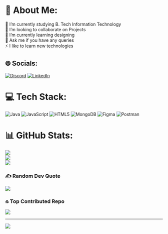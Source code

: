 # 💫 About Me:
🔭 I’m currently studying B. Tech Information Technology<br>👯 I’m looking to collaborate on Projects<br>🌱 I’m currently learning designing<br>💬 Ask me if you have any queries<br>⚡ I like to learn new technologies


## 🌐 Socials:
[![Discord](https://img.shields.io/badge/Discord-%237289DA.svg?logo=discord&logoColor=white)](https://discord.gg/ujqQUy4T) [![LinkedIn](https://img.shields.io/badge/LinkedIn-%230077B5.svg?logo=linkedin&logoColor=white)](https://linkedin.com/in/premkumar-p-49478623b) 

# 💻 Tech Stack:
![Java](https://img.shields.io/badge/java-%23ED8B00.svg?style=for-the-badge&logo=java&logoColor=white) ![JavaScript](https://img.shields.io/badge/javascript-%23323330.svg?style=for-the-badge&logo=javascript&logoColor=%23F7DF1E) ![HTML5](https://img.shields.io/badge/html5-%23E34F26.svg?style=for-the-badge&logo=html5&logoColor=white) ![MongoDB](https://img.shields.io/badge/MongoDB-%234ea94b.svg?style=for-the-badge&logo=mongodb&logoColor=white) 	![Figma](https://img.shields.io/badge/figma-%23F24E1E.svg?style=for-the-badge&logo=figma&logoColor=white) ![Postman](https://img.shields.io/badge/Postman-FF6C37?style=for-the-badge&logo=postman&logoColor=white)
# 📊 GitHub Stats:
![](https://github-readme-stats.vercel.app/api?username=premkumar-110&theme=dark&hide_border=false&include_all_commits=true&count_private=true)<br/>
![](https://github-readme-streak-stats.herokuapp.com/?user=premkumar-110&theme=dark&hide_border=false)<br/>
![](https://github-readme-stats.vercel.app/api/top-langs/?username=premkumar-110&theme=dark&hide_border=false&include_all_commits=true&count_private=true&layout=compact)

### ✍️ Random Dev Quote
![](https://quotes-github-readme.vercel.app/api?type=horizontal&theme=radical)

### 🔝 Top Contributed Repo
![](https://github-contributor-stats.vercel.app/api?username=premkumar-110&limit=5&theme=nord&combine_all_yearly_contributions=true)


---
[![](https://visitcount.itsvg.in/api?id=premkumar-110&icon=0&color=0)](https://visitcount.itsvg.in)

<!-- Proudly created with GPRM ( https://gprm.itsvg.in ) -->
